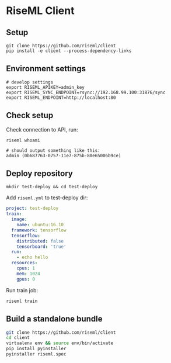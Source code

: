 # RiseML Client

## Setup

```
git clone https://github.com/riseml/client
pip install -e client --process-dependency-links
```

## Environment settings
```
# develop settings
export RISEML_APIKEY=admin_key
export RISEML_SYNC_ENDPOINT=rsync://192.168.99.100:31876/sync
export RISEML_ENDPOINT=http://localhost:80
```

## Check setup

Check connection to API, run:

```
riseml whoami

# should output something like this:
admin (0b687763-0757-11e7-875b-80e65006b9ce)
```

## Deploy repository

```
mkdir test-deploy && cd test-deploy
```

Add `riseml.yml` to test-deploy dir:

```yml
project: test-deploy
train:
  image:
    name: ubuntu:16.10
  framework: tensorflow
  tensorflow:
    distributed: false
    tensorboard: 'true'
  run:
    - echo hello
  resources:
    cpus: 1
    mem: 1024
    gpus: 0
```

Run train job:

```
riseml train 
```

## Build a standalone bundle

```bash
git clone https://github.com/riseml/client
cd client
virtualenv env && source env/bin/activate
pip install pyinstaller
pyinstaller riseml.spec
```
